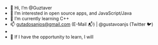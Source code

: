 - 👋 Hi, I’m @Guztaver
- 👀 I’m interested in open source apps, and JavaScript/Java
- 🌱 I’m currently learning C++
- 📫 gutadosanjos@gmail.com (E-Mail 📬) | @gustavoanjs (Twitter 🐦)
- 
- 🤔 If I have the opportunity to learn, I will
